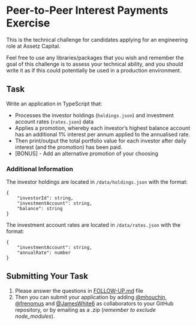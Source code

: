 # Peer-to-Peer Interest Payments Exercise

This is the technical challenge for candidates applying for an engineering role at Assetz Capital.

Feel free to use any libraries/packages that you wish and remember the goal of this challenge is to assess your technical ability, and you should write it as if this could potentially be used in a production environment.


## Task

Write an application in TypeScript that:
* Processes the investor holdings (`holdings.json`) and investment account rates (`rates.json`) data
* Applies a promotion, whereby each investor’s highest balance account has an additional 1% interest per annum applied to the annualised rate.
* Then print/output the total portfolio value for each investor after daily interest (and the promotion) has been paid.
* [BONUS] - Add an alternative promotion of your choosing


### Additional Information

The investor holdings are located in `/data/holdings.json` with the format:
```
{
    "investorId": string,
    "investmentAccount": string,
    "balance": string
}
```

The investment account rates are located in `/data/rates.json` with the format:
```
{
    "investmentAccount": string, 
    "annualRate": number
}
```


## Submitting Your Task

1. Please answer the questions in [FOLLOW-UP.md](./FOLLOW-UP.md) file
2. Then you can submit your application by adding [@mhouchin](https://github.com/mhouchin), [@frenomus](https://github.com/frenomus) and [@JamesWhite6](https://github.com/JamesWhite6) as collaborators to your GitHub repository, or by emailing as a .zip (_remember to exclude node_modules_).
